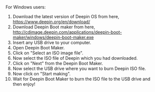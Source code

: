 For Windows users:
1. Download the latest version of Deepin OS from here, https://www.deepin.org/en/download/
2. Download Deepin Boot maker from here, http://cdimage.deepin.com/applications/deepin-boot-maker/windows/deepin-boot-maker.exe
3. Insert any USB drive to your computer.
4. Open Deepin Boot Maker.
5. Click on "Select an ISO image file".
6. Now select the ISO file of Deepin which you had downloaded.
7. Click on "Next" from the Deepin Boot Maker.
8. Now select the USB drive where you want to burn Deepin ISO file.
9. Now click on "Start making".
10. Wait for Deepin Boot Maker to burn the ISO file to the USB drive and then enjoy!